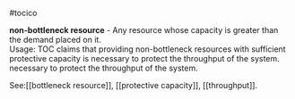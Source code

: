 #tocico

<b>non-bottleneck resource</b> -  Any resource whose capacity is greater than the demand placed on it.  
Usage: TOC claims that providing non-bottleneck resources with sufficient protective capacity is necessary to protect the throughput of the system. necessary to protect the throughput of the system. 



See:[[bottleneck resource]], [[protective capacity]], [[throughput]].
